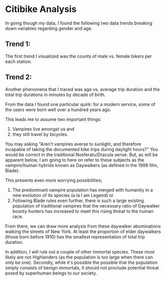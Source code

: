 # Citibike Analysis

In going though my data, I found the following two data trends breaking down variables regarding gender and age. 

## Trend 1:

The first trend I visualized was the counts of male vs. female bikers per each station. 

## Trend 2:

Another phenomena that I traced was age vs. average trip duration and the total trip durations in minutes by decade of birth. 

From the data I found one particular quirk: for a modern service, some of the users were born well over a hundred years ago. 

This leads me to assume two important things:

1. Vampires live amongst us and
2. they still travel by bicycles.

You may asking "Aren't vampires averse to sunlight, and therefore incapable of taking the documented bike trips during daylight hours?" You would be correct in the traditional Nosferatu/Dracula sense. But, as will be apparent below, I am going to here on refer to these subjects as the vampire/human hybrids known as Daywalkers (as defined in the 1998 film, Blade).

This presents even more worrying possibilities;

1. The predominant vampire population has merged with humanity in a new evolution of its species (a la I am Legend) or 
2. Following Blade rules even further, there is such a large existing population of traditional vampires that the necessary ratio of Daywalker bounty hunters has increased to meet this rising threat to the human race. 

From there, we can draw more analysis from these daywalker abominations walking the streets of New York. At least the proportion of elder daywalkers (those born before 1910) has the smallest representation of total trip duration.

In addition, I will rule out a couple of other immortal species. These most likely are not Highlanders (as the population is too large when there can only be one). Secondly, while it's possible the possible that the population simply consists of benign immortals, it should not proclude potential threat posed by superhuman beings to our society. 